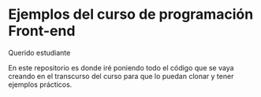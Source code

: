 # Ejemplos del curso de programación Front-end

Querido estudiante

En este repositorio es donde iré poniendo todo el código que se vaya creando en el transcurso del 
curso para que lo puedan clonar y tener ejemplos prácticos. 
